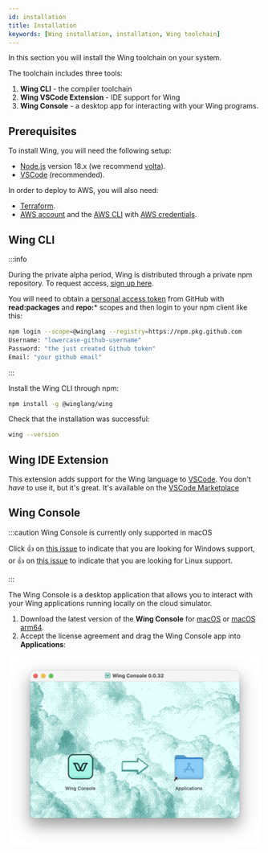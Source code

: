 ```yaml
---
id: installation
title: Installation
keywords: [Wing installation, installation, Wing toolchain]
---
```


In this section you will install the Wing toolchain on your system.

The toolchain includes three tools:

1. **Wing CLI** - the compiler toolchain
2. **Wing VSCode Extension** - IDE support for Wing
3. **Wing Console** - a desktop app for interacting with your Wing programs.

## Prerequisites

To install Wing, you will need the following setup:

* [Node.js](https://nodejs.org/en/) version 18.x (we recommend [volta](https://volta.sh)).
* [VSCode] (recommended).

In order to deploy to AWS, you will also need:

* [Terraform](https://terraform.io/downloads).
* [AWS account] and the [AWS CLI] with [AWS credentials].

## Wing CLI

:::info

During the private alpha period, Wing is distributed through a private npm
repository. To request access, [sign up here](https://t.winglang.io/alpha).

You will need to obtain a [personal access token] from GitHub with
**read:packages** and **repo:*** scopes and then login to your npm client like this:

```sh
npm login --scope=@winglang --registry=https://npm.pkg.github.com
Username: "lowercase-github-username"
Password: "the just created Github token"
Email: "your github email"
```
:::

Install the Wing CLI through npm:

```sh
npm install -g @winglang/wing
```

Check that the installation was successful:

```sh
wing --version
```

## Wing IDE Extension

This extension adds support for the Wing language to [VSCode]. You don't *have*
to use it, but it's great. It's available on the [VSCode Marketplace](https://marketplace.visualstudio.com/items?itemName=Monada.vscode-wing)

## Wing Console

:::caution Wing Console is currently only supported in macOS

Click :thumbsup: on [this issue](https://github.com/winglang/wing/issues/630)
to indicate that you are looking for Windows support, or :thumbsup: on
[this issue](https://github.com/winglang/wing/issues/723) to indicate that you
are looking for Linux support.

:::


The Wing Console is a desktop application that allows you to interact with your
Wing applications running locally on the cloud simulator.

1. Download the latest version of the **Wing Console** for [macOS](https://wing-console.s3.amazonaws.com/wing-console.dmg) or [macOS arm64](https://wing-console.s3.amazonaws.com/wing-console-arm64.dmg).
2. Accept the license agreement and drag the Wing Console app into **Applications**:

![Drag the Wing Console app into Applications](./console-install.png 'Wing Console app installation')


[AWS account]: https://portal.aws.amazon.com/billing/signup
[AWS CLI]: https://docs.aws.amazon.com/cli/latest/userguide/install-cliv2.html
[AWS credentials]: https://docs.aws.amazon.com/cli/latest/userguide/cli-configure-files.html
[personal access token]: https://github.com/settings/tokens/new?description=Winglang%20Beta&scopes=read:packages
[VSCode]: https://code.visualstudio.com/

